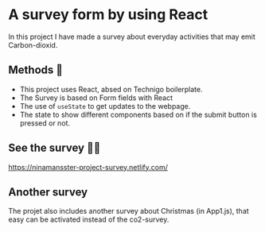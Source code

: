 # A survey form by using React
In this project I have made a survey about everyday activities that may emit Carbon-dioxid. 



## Methods 🧠

* This project uses React, absed on Technigo boilerplate.
* The Survey is based on Form fields with React
* The use of `useState` to get updates to the webpage.
* The state to show different components based on if the submit button is pressed or not.

## See the survey 💪🏼

https://ninamansster-project-survey.netlify.com/

## Another survey
The projet also includes another survey about Christmas (in App1.js), that easy can be activated instead of the co2-survey.

